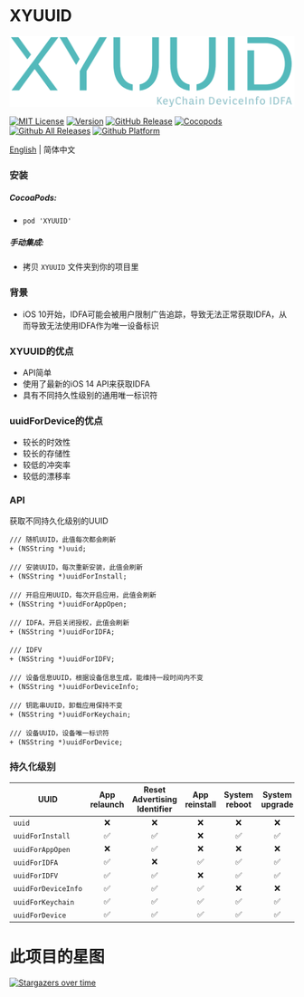 # XYUUID

![Alt text](logo.png)

[![MIT License](https://img.shields.io/badge/license-MIT-brightgreen)](https://github.com/guojunliu/XYUUID/blob/master/LICENSE)
[![Version](https://img.shields.io/badge/version-1.0.0-blue)](https://github.com/guojunliu/XYUUID)
[![GitHub Release](https://img.shields.io/badge/release-v1.0.0-orange)](https://github.com/guojunliu/XYUUID/releases/tag/1.0.0)
[![Cocopods](https://img.shields.io/cocoapods/v/XYUUID.svg?style=flat)](https://cocoapods.org/pods/XYUUID)
[![Github All Releases](https://img.shields.io/badge/downloads-41KB-yellowgreen)](https://github.com/guojunliu/XYUUID/files/5116427/XYUUID.zip)
[![Github Platform](https://img.shields.io/badge/platform-iOS-red)]()

[English](https://github.com/guojunliu/XYUUID) | 简体中文

### 安装

##### CocoaPods:
- `pod 'XYUUID'`

##### 手动集成:
- 拷贝 `XYUUID` 文件夹到你的项目里

### 背景

- iOS 10开始，IDFA可能会被用户限制广告追踪，导致无法正常获取IDFA，从而导致无法使用IDFA作为唯一设备标识


### XYUUID的优点

- API简单
- 使用了最新的iOS 14 API来获取IDFA
- 具有不同持久性级别的通用唯一标识符

### uuidForDevice的优点

- 较长的时效性
- 较长的存储性
- 较低的冲突率
- 较低的漂移率

### API

获取不同持久化级别的UUID

```
/// 随机UUID，此值每次都会刷新
+ (NSString *)uuid;

/// 安装UUID，每次重新安装，此值会刷新
+ (NSString *)uuidForInstall;

/// 开启应用UUID，每次开启应用，此值会刷新
+ (NSString *)uuidForAppOpen;

/// IDFA，开启关闭授权，此值会刷新
+ (NSString *)uuidForIDFA;

/// IDFV
+ (NSString *)uuidForIDFV;

/// 设备信息UUID，根据设备信息生成，能维持一段时间内不变
+ (NSString *)uuidForDeviceInfo;

/// 钥匙串UUID，卸载应用保持不变
+ (NSString *)uuidForKeychain;

/// 设备UUID，设备唯一标识符
+ (NSString *)uuidForDevice;

```

### 持久化级别


| UUID              	 | App relaunch | Reset Advertising Identifier | App reinstall | System reboot | System upgrade | System reset |
|-----------------------|:----------:|:------------:|:----------------------------:|:-------------:|:-------------:|:--------------:|
| `uuid `                |❌|❌|❌|❌|❌|❌|
| `uuidForInstall `      |✅|✅|❌|✅|✅|❌|
| `uuidForAppOpen `      |❌|✅|❌|❌|❌|❌|
| `uuidForIDFA `    	  |✅|❌|✅|✅|✅|❌|
| `uuidForIDFV `       	  |✅|✅|❌|✅|✅|❌|
| `uuidForDeviceInfo `   |✅|✅|✅|❌|❌|❌|
| `uuidForKeychain `     |✅|✅|✅|✅|✅|❌|
| `uuidForDevice `       |✅|✅|✅|✅|✅|❌|


# 此项目的星图

[![Stargazers over time](https://starchart.cc/guojunliu/XYUUID.svg)](https://starchart.cc/guojunliu/XYUUID)